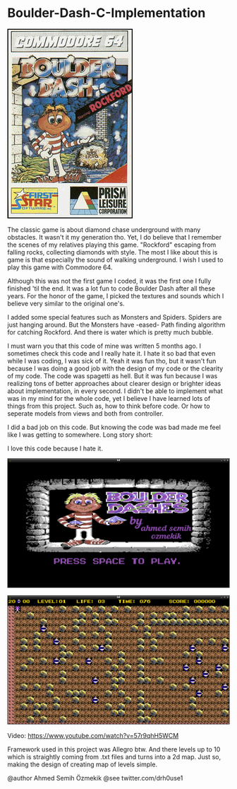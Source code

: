 # Boulder-Dash-C-Implementation


![Boulder Dash](Boulder_dash.jpg)


The classic game is about diamond chase underground with many obstacles. 
It wasn't it my generation tho. Yet, I do believe that I remember the scenes of my relatives playing this game. "Rockford" escaping from falling rocks, collecting diamonds with style. The most I like about this is game is that especially the sound of walking underground. I wish I used to play this game with Commodore 64. 

Although this was not the first game I coded, it was the first one I fully finished 'til the end. It was a lot fun to code Boulder Dash after all these years. For the honor of the game, I picked the textures and sounds which I believe very similar to the original one's. 

I added some special features such as Monsters and Spiders. Spiders are just hanging around. But the Monsters have -eased- Path finding algorithm for catching Rockford. And there is water which is pretty much bubble. 

I must warn you that this code of mine was written 5 months ago. I sometimes check this code and I really hate it. I hate it so bad that even while I was coding, I was sick of it. Yeah it was fun tho, but it wasn't fun because I was doing a good job with the design of my code or the clearity of my code. The code was spagetti as hell. But it was fun because I was realizing tons of better approaches about clearer design or brighter ideas about implementation, in every second. I didn't be able to implement what was in my mind for the whole code, yet I believe I have learned lots of things from this project. Such as, how to think before code. Or how to seperate models from views and both from controller. 

I did a bad job on this code. But knowing the code was bad made me feel like I was getting to somewhere. Long story short:  

I love this code because I hate it.  

![My1](my1.png)




![My1](my2.png)

Video: https://www.youtube.com/watch?v=57r9qhH5WCM


Framework used in this project was Allegro btw. And there levels up to 10 which is straightly coming from .txt files and turns into a 2d map. Just so, making the design of creating map of levels simple. 

@author Ahmed Semih Özmekik
@see twitter.com/drh0use1
  
